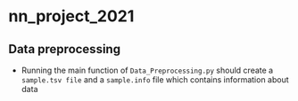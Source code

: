 # nn_project_2021

## Data preprocessing 

- Running the main function of `Data_Preprocessing.py` should create a `sample.tsv file` and a `sample.info` file which contains information about data 
